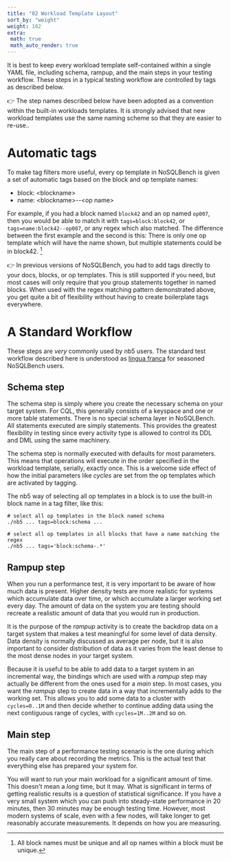 ```yaml
---
title: "02 Workload Template Layout"
sort_by: "weight"
weight: 102
extra:
 math: true
 math_auto_render: true
---
```


It is best to keep every workload template self-contained within a single YAML file, including 
schema, rampup, and the main steps in your testing workflow. These steps in a typical testing 
workflow are controlled by tags as described below.

👉 The step names described below have been adopted as a convention within the built-in workloads 
templates. It is strongly advised that new workload templates use the same naming scheme so 
that they are easier to re-use..

# Automatic tags

To make tag filters more useful, every op template in NoSQLBench is given a set of automatic 
tags based on the block and op template names:

- block: &lt;blockname&gt;
- name: &lt;blockname&gt;--&lt;op name&gt;

For example, if you had a block named `block42` and an op named `op007`, then you would be able 
to match it with `tags=block:block42`, or `tags=name:block42--op007`, or any regex which also 
matched. The difference between the first example and the second is this: There is only one op 
template which will have the name shown, but multiple statements could be in block42. [^1]

👉 In previous versions of NoSQLBench, you had to add tags directly to your docs, blocks, or op
templates. This is still supported if you need, but most cases will only require that you group
statements together in named blocks. When used with the regex matching pattern demonstrated
above, you get quite a bit of flexibility without having to create boilerplate tags everywhere.


# A Standard Workflow

These steps are *very* commonly used by nb5 users. The standard test workflow described here is 
understood as [lingua franca](https://en.wikipedia.org/wiki/Lingua_franca) for seasoned NoSQLBench 
users.

## Schema step

The schema step is simply where you create the necessary schema on your target system. For CQL, 
this generally consists of a keyspace and one or more table statements. There is no special 
schema layer in NoSQLBench. All statements executed are simply statements. This provides the 
greatest flexibility in testing since every activity type is allowed to control its DDL and DML 
using the same machinery.

The schema step is normally executed with defaults for most parameters. This means that 
operations will execute in the order specified in the workload template, serially, exactly once.
This is a welcome side effect of how the initial parameters like _cycles_ are set from the 
op templates which are activated by tagging.

The nb5 way of selecting all op templates in a block is to use the built-in block name in a tag 
filter, like this:

```shell
# select all op templates in the block named schema
./nb5 ... tags=block:schema ...

# select all op templates in all blocks that have a name matching the regex
./nb5 ... tags='block:schema-.*'
```

## Rampup step

When you run a performance test, it is very important to be aware of how much data is present.
Higher density tests are more realistic for systems which accumulate data over time, or which 
accumulate a larger working set every day. The amount of data on the system you are testing 
should recreate a realistic amount of data that you would run in production.

It is the purpose of the _rampup_ activity is to create the backdrop data on a target system that 
makes a
test meaningful for some level of data density. Data density is normally discussed as average per
node, but it is also important to consider distribution of data as it varies from the least dense to
the most dense nodes in your target system.

Because it is useful to be able to add data to a target system in an incremental way, the bindings
which are used with a _rampup_ step may actually be different from the ones used for a _main_
step. In most cases, you want the _rampup_ step to create data in a way that incrementally adds to
the working set. This allows you to add some data to a cluster with `cycles=0..1M` and then 
decide whether to continue adding data using the next contiguous range of cycles, with 
`cycles=1M..2M` and so on.

## Main step

The main step of a performance testing scenario is the one during which you really care about 
recording the metrics. This is the actual test that everything else has prepared your system for.

You will want to run your main workload for a significant amount of time. This doesn't mean a 
*long* time, but it may. What is significant in terms of getting realistic results is a question 
of statistical significance. If you have a very small system which you can push into 
steady-state performance in 20 minutes, then 30 minutes may be enough testing time. However, 
most modern systems of scale, even with a few nodes, will take longer to get reasonably accurate 
measurements. It depends on how you are measuring.

[^1]: All block names must be unique and all op names within a block must be unique.
